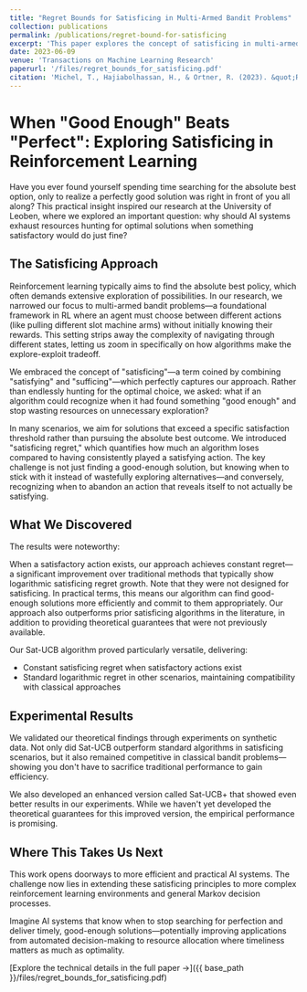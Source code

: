 ```yaml
---
title: "Regret Bounds for Satisficing in Multi-Armed Bandit Problems"
collection: publications
permalink: /publications/regret-bound-for-satisficing
excerpt: 'This paper explores the concept of satisficing in multi-armed bandit problems, where we aim to find solutions that exceed a satisfaction threshold rather than seeking optimal outcomes.'
date: 2023-06-09
venue: 'Transactions on Machine Learning Research'
paperurl: '/files/regret_bounds_for_satisficing.pdf'
citation: 'Michel, T., Hajiabolhassan, H., & Ortner, R. (2023). &quot;Regret Bounds for Satisficing in Multi-Armed Bandit Problems.&quot; <i>Transactions on Machine Learning Research</i>.'
---
```


# When "Good Enough" Beats "Perfect": Exploring Satisficing in Reinforcement Learning

Have you ever found yourself spending time searching for the absolute best option, only to realize a perfectly good solution was right in front of you all along? This practical insight inspired our research at the University of Leoben, where we explored an important question: why should AI systems exhaust resources hunting for optimal solutions when something satisfactory would do just fine?

## The Satisficing Approach

Reinforcement learning typically aims to find the absolute best policy, which often demands extensive exploration of possibilities. In our research, we narrowed our focus to multi-armed bandit problems—a foundational framework in RL where an agent must choose between different actions (like pulling different slot machine arms) without initially knowing their rewards. This setting strips away the complexity of navigating through different states, letting us zoom in specifically on how algorithms make the explore-exploit tradeoff.

We embraced the concept of "satisficing"—a term coined by combining "satisfying" and "sufficing"—which perfectly captures our approach. Rather than endlessly hunting for the optimal choice, we asked: what if an algorithm could recognize when it had found something "good enough" and stop wasting resources on unnecessary exploration?

In many scenarios, we aim for solutions that exceed a specific satisfaction threshold rather than pursuing the absolute best outcome. We introduced "satisficing regret," which quantifies how much an algorithm loses compared to having consistently played a satisfying action. The key challenge is not just finding a good-enough solution, but knowing when to stick with it instead of wastefully exploring alternatives—and conversely, recognizing when to abandon an action that reveals itself to not actually be satisfying.

## What We Discovered

The results were noteworthy:

When a satisfactory action exists, our approach achieves constant regret—a significant improvement over traditional methods that typically show logarithmic satisficing regret growth. Note that they were not designed for satisficing. In practical terms, this means our algorithm can find good-enough solutions more efficiently and commit to them appropriately. Our approach also outperforms prior satisficing algorithms in the literature, in addition to providing theoretical guarantees that were not previously available.

Our Sat-UCB algorithm proved particularly versatile, delivering:
- Constant satisficing regret when satisfactory actions exist
- Standard logarithmic regret in other scenarios, maintaining compatibility with classical approaches

## Experimental Results

We validated our theoretical findings through experiments on synthetic data. Not only did Sat-UCB outperform standard algorithms in satisficing scenarios, but it also remained competitive in classical bandit problems—showing you don't have to sacrifice traditional performance to gain efficiency.

We also developed an enhanced version called Sat-UCB+ that showed even better results in our experiments. While we haven't yet developed the theoretical guarantees for this improved version, the empirical performance is promising.

## Where This Takes Us Next

This work opens doorways to more efficient and practical AI systems. The challenge now lies in extending these satisficing principles to more complex reinforcement learning environments and general Markov decision processes.

Imagine AI systems that know when to stop searching for perfection and deliver timely, good-enough solutions—potentially improving applications from automated decision-making to resource allocation where timeliness matters as much as optimality.

[Explore the technical details in the full paper →]({{ base_path }}/files/regret_bounds_for_satisficing.pdf)

